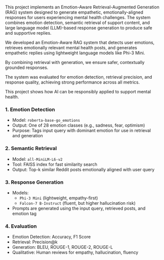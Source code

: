 This project implements an Emotion-Aware Retrieval-Augmented Generation (RAG) system designed to generate empathetic, emotionally-aligned responses for users experiencing mental health challenges. The system combines emotion detection, semantic retrieval of support content, and large language model (LLM)-based response generation to produce safe and supportive replies.

We developed an Emotion-Aware RAG system that detects user emotions, retrieves emotionally relevant mental health posts, and generates empathetic replies using lightweight language models like Phi-3 Mini.

By combining retrieval with generation, we ensure safer, contextually grounded responses.

The system was evaluated for emotion detection, retrieval precision, and response quality, achieving strong performance across all metrics.

This project shows how AI can be responsibly applied to support mental health.


### 1. Emotion Detection
- Model: `roberta-base-go_emotions`
- Output: One of 28 emotion classes (e.g., sadness, fear, optimism)
- Purpose: Tags input query with dominant emotion for use in retrieval and generation

### 2. Semantic Retrieval
- Model: `all-MiniLM-L6-v2`
- Tool: FAISS index for fast similarity search
- Output: Top-k similar Reddit posts emotionally aligned with user query

### 3. Response Generation
- Models:
  - `Phi-3 Mini` (lightweight, empathy-first)
  - `Falcon-7 B-Instruct` (fluent, but higher hallucination risk)
- Prompts are generated using the input query, retrieved posts, and emotion tag

### 4. Evaluation
- Emotion Detection: Accuracy, F1 Score
- Retrieval: Precision@k
- Generation: BLEU, ROUGE-1, ROUGE-2, ROUGE-L
- Qualitative: Human reviews for empathy, hallucination, fluency
